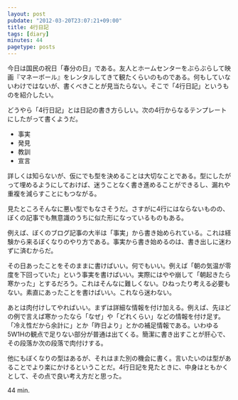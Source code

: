 ```yaml
---
layout: post
pubdate: "2012-03-20T23:07:21+09:00"
title: 4行日記
tags: [diary]
minutes: 44
pagetype: posts
---
```

今日は国民の祝日「春分の日」である。友人とホームセンターをぶらぶらして映画『マネーボール』をレンタルしてきて観たくらいのものである。何もしていないわけではないが、書くべきことが見当たらない。そこで「4行日記」というものを紹介したい。

どうやら「4行日記」とは日記の書き方らしい。次の4行からなるテンプレートにしたがって書くようだ。

- 事実
- 発見
- 教訓
- 宣言

詳しくは知らないが、仮にでも型を決めることは大切なことである。型にしたがって埋めるようにしておけば、迷うことなく書き進めることができるし、漏れや重複を減らすことにもつながる。

見たところそんなに悪い型でもなさそうだ。さすがに4行にはならないものの、ぼくの記事でも無意識のうちに似た形になっているものもある。

例えば、ぼくのブログ記事の大半は「事実」から書き始められている。これは経験から来るぼくなりのやり方である。事実から書き始めるのは、書き出しに迷わずに済むからだ。

その日あったことをそのままに書けばいい。何でもいい。例えば「朝の気温が零度を下回っていた」という事実を書けばいい。実際にはやや崩して「朝起きたら寒かった」とするだろう。これはそんなに難しくない。ひねったり考える必要もない。素直にあったことを書けばいい。これなら迷わない。

あとは肉付けしてやればいい。まずは詳細な情報を付け加える。例えば、先ほどの例で言えば寒かったなら「なぜ」や「どれくらい」などの情報を付け足す。「冷え性だから余計に」とか「昨日より」とかの補足情報である。いわゆる5W1Hの観点で足りない部分が普通は出てくる。簡潔に書き出すことが肝心で、その段落か次の段落で肉付けする。

他にもぼくなりの型はあるが、それはまた別の機会に書く。言いたいのは型があることでより楽にかけるということだ。4行日記を見たときに、中身はともかくとして、その点で良い考え方だと思った。

44 min.
